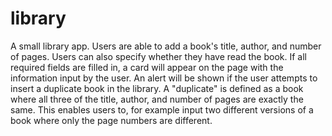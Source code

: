 # library

A small library app. Users are able to add a book's title, author, and number of pages. 
Users can also specify whether they have read the book. If all required fields are filled in,
a card will appear on the page with the information input by the user. An alert will be shown if
the user attempts to insert a duplicate book in the library. A "duplicate" is defined as a book where
all three of the title, author, and number of pages are exactly the same. This enables users to, for example
input two different versions of a book where only the page numbers are different.
